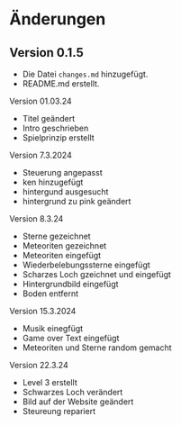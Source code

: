 # Änderungen

## Version 0.1.5

- Die Datei `changes.md` hinzugefügt.
- README.md erstellt.

Version 01.03.24

- Titel geändert
- Intro geschrieben
- Spielprinzip erstellt

Version 7.3.2024

- Steuerung angepasst
- ken hinzugefügt
- hintergund ausgesucht
- hintergrund zu pink geändert

Version 8.3.24

- Sterne gezeichnet
- Meteoriten gezeichnet
- Meteoriten eingefügt
- Wiederbelebungssterne eingefügt
- Scharzes Loch gzeichnet und eingefügt
- Hintergrundbild eingefügt
- Boden entfernt

Version 15.3.2024

- Musik einegfügt
- Game over Text eingefügt
- Meteoriten und Sterne random gemacht

Version 22.3.24

- Level 3 erstellt
- Schwarzes Loch verändert
- Bild auf der Website geändert
- Steureung repariert
